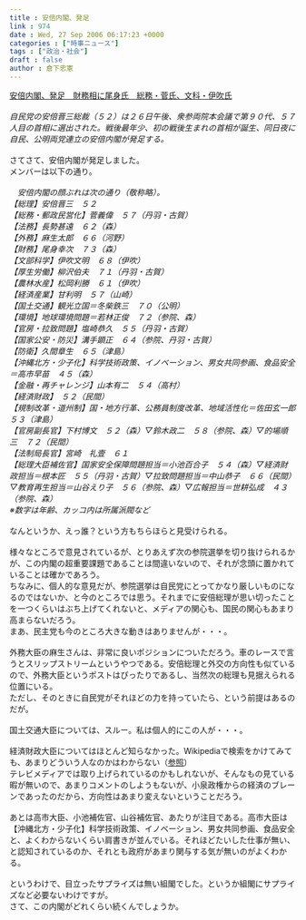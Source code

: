 ```yaml
---
title : 安倍内閣、発足
link : 974
date : Wed, 27 Sep 2006 06:17:23 +0000
categories : ["時事ニュース"]
tags : ["政治・社会"]
draft : false
author : 倉下忠憲
---
```


<A HREF="http://www.iza.ne.jp/news/newsarticle/politics/politicsit/20876/" TARGET="_blank">安倍内閣、発足　財務相に尾身氏　総務・菅氏、文科・伊吹氏</A><BR><BR><I>自民党の安倍晋三総裁（５２）は２６日午後、衆参両院本会議で第９０代、５７人目の首相に選出された。戦後最年少、初の戦後生まれの首相が誕生、同日夜に自民、公明両党連立の安倍内閣が発足する。</I><BR><BR>さてさて、安倍内閣が発足しました。<BR>メンバーは以下の通り。<BR><BR><I>　安倍内閣の顔ぶれは次の通り（敬称略）。<BR>【総理】安倍晋三　５２<BR>【総務・郵政民営化】菅義偉　５７（丹羽・古賀）<BR>【法務】長勢甚遠　６２（森）<BR>【外務】麻生太郎　６６（河野）<BR>【財務】尾身幸次　７３（森）<BR>【文部科学】伊吹文明　６８（伊吹）<BR>【厚生労働】柳沢伯夫　７１（丹羽・古賀）<BR>【農林水産】松岡利勝　６１（伊吹）<BR>【経済産業】甘利明　５７（山崎）<BR>【国土交通】観光立国＝冬柴鉄三　７０（公明）<BR>【環境】地球環境問題＝若林正俊　７２（参院、森）<BR>【官房・拉致問題】塩崎恭久　５５（丹羽・古賀）<BR>【国家公安・防災】溝手顕正　６４（参院、丹羽・古賀）<BR>【防衛】久間章生　６５（津島）<BR>【沖縄北方・少子化】科学技術政策、イノベーション、男女共同参画、食品安全＝高市早苗　４５（森）<BR>【金融・再チャレンジ】山本有二　５４（高村）<BR>【経済財政】　５２（民間）<BR>【規制改革・道州制】国・地方行革、公務員制度改革、地域活性化＝佐田玄一郎　５３（津島）<BR>【官房副長官】下村博文　５２（森）▽鈴木政二　５８（参院、森）▽的場順三　７２（民間）<BR>【法制局長官】宮崎　礼壹　６１<BR>【総理大臣補佐官】国家安全保障問題担当＝小池百合子　５４（森）▽経済財政担当＝根本匠　５５（丹羽・古賀）▽拉致問題担当＝中山恭子　６６（民間）▽教育再生担当＝山谷えり子　５６（参院、森）▽広報担当＝世耕弘成　４３（参院、森）<BR>※数字は年齢、カッコ内は所属派閥など </I><BR><BR>なんというか、えっ誰？という方もちらほらと見受けられる。<BR><BR>様々なところで意見されているが、とりあえず次の参院選挙を切り抜けられるかが、この内閣の超重要課題であることは間違いないので、それが念頭に置かれていることは確かであろう。<BR>ちなみに、個人的な意見だが、参院選挙は自民党にとってかなり厳しいものになるのではないか、と今のところでは思う。それまでに安倍総理が思い切ったことを一つくらいはぶち上げてくれないと、メディアの関心も、国民の関心もあまり高まらないだろう。<BR>まあ、民主党も今のところ大きな動きはありませんが・・・。<BR><BR>外務大臣の麻生さんは、非常に良いポジションについただろう。車のレースで言うとスリップストリームというやつである。安倍総理と外交の方向性も似ているので、外務大臣というポストはぴったりであるし、当然次の総理も見据えられる位置にいる。<BR>ただし、そのときに自民党がそれほどの力を持っていたら、という前提はあるのだが。<BR><BR>国土交通大臣については、スルー。私は個人的にこの人が・・・。<BR><BR>経済財政大臣についてはほとんど知らなかった。Wikipediaで検索をかけてみても、あまりどういう人なのかはわからない（<A HREF="http://ja.wikipedia.org/wiki/%E5%A4%A7%E7%94%B0%E5%BC%98%E5%AD%90" TARGET="_blank">参照</A>）<BR>テレビメディアでは取り上げられているのかもしれないが、そんなもの見ている暇が無いので、あまりコメントのしようもないが、小泉政権からの経済のブレーンであったのだから、方向性はあまり変えないということだろう。<BR><BR>あとは高市大臣、小池補佐官、山谷補佐官、あたりが注目である。高市大臣は【沖縄北方・少子化】科学技術政策、イノベーション、男女共同参画、食品安全と、よくわからないくらい肩書きが並んでいる。それほどたいした仕事が無い、と認知されているのか、それとも政府があまり関与する気が無いのがよくわかる。<BR><BR>というわけで、目立ったサプライズは無い組閣でした。というか組閣にサプライズなど必要ないわけですが。<BR>さて、この内閣がどれくらい続くんでしょうか。<br><br>
